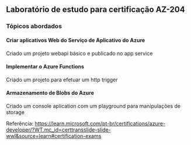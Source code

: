 
## Laboratório de estudo para certificação AZ-204
### Tópicos abordados
#### Criar aplicativos Web do Serviço de Aplicativo do Azure
Criado um projeto webapi básico e publicado no app service

#### Implementar o Azure Functions
Criado um projeto para efetuar um http trigger 

#### Armazenamento de Blobs do Azure
Criado um console aplication com um playground para manipulações de storage

Referência: https://learn.microsoft.com/pt-br/certifications/azure-developer/?WT.mc_id=certtransslide-slide-wwl&source=learn#certification-exams
